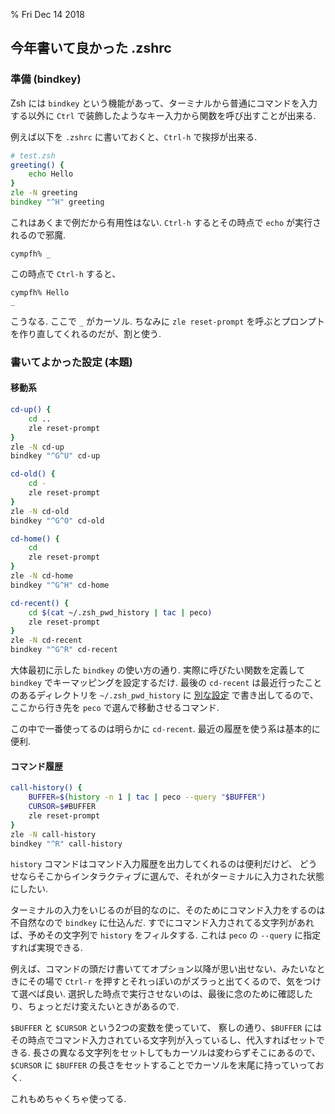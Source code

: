 % Fri Dec 14 2018

## 今年書いて良かった .zshrc

### 準備 (bindkey)

Zsh には `bindkey` という機能があって、ターミナルから普通にコマンドを入力する以外に `Ctrl` で装飾したようなキー入力から関数を呼び出すことが出来る.

例えば以下を `.zshrc` に書いておくと、`Ctrl-h` で挨拶が出来る.

```zsh
# test.zsh
greeting() {
    echo Hello
}
zle -N greeting
bindkey "^H" greeting
```

これはあくまで例だから有用性はない.
`Ctrl-h` するとその時点で `echo` が実行されるので邪魔.

```
cympfh% _
```

この時点で `Ctrl-h` すると、

```
cympfh% Hello
_
```

こうなる.  ここで `_` がカーソル.
ちなみに `zle reset-prompt` を呼ぶとプロンプトを作り直してくれるのだが、割と使う.

### 書いてよかった設定 (本題)

#### 移動系

```sh
cd-up() {
    cd ..
    zle reset-prompt
}
zle -N cd-up
bindkey "^G^U" cd-up

cd-old() {
    cd -
    zle reset-prompt
}
zle -N cd-old
bindkey "^G^O" cd-old

cd-home() {
    cd
    zle reset-prompt
}
zle -N cd-home
bindkey "^G^H" cd-home

cd-recent() {
    cd $(cat ~/.zsh_pwd_history | tac | peco)
    zle reset-prompt
}
zle -N cd-recent
bindkey "^G^R" cd-recent
```

大体最初に示した `bindkey` の使い方の通り.
実際に呼びたい関数を定義して `bindkey` でキーマッピングを設定するだけ.
最後の `cd-recent` は最近行ったことのあるディレクトリを `~/.zsh_pwd_history` に
[別な設定](https://github.com/cympfh/dots/tree/master/sh/mru)
で書き出してるので、
ここから行き先を `peco` で選んで移動させるコマンド.

この中で一番使ってるのは明らかに `cd-recent`.
最近の履歴を使う系は基本的に便利.

#### コマンド履歴

```sh
call-history() {
    BUFFER=$(history -n 1 | tac | peco --query "$BUFFER")
    CURSOR=$#BUFFER
    zle reset-prompt
}
zle -N call-history
bindkey "^R" call-history
```

`history` コマンドはコマンド入力履歴を出力してくれるのは便利だけど、
どうせならそこからインタラクティブに選んで、それがターミナルに入力された状態にしたい.

ターミナルの入力をいじるのが目的なのに、そのためにコマンド入力をするのは不自然なので `bindkey` に仕込んだ.
すでにコマンド入力されてる文字列があれば、予めその文字列で `history` をフィルタする.
これは `peco` の `--query` に指定すれば実現できる.

例えば、コマンドの頭だけ書いててオプション以降が思い出せない、みたいなときにその場で `Ctrl-r` を押すとそれっぽいのがズラっと出てくるので、気をつけて選べば良い.
選択した時点で実行させないのは、最後に念のために確認したり、ちょっとだけ変えたいときがあるので.

`$BUFFER` と `$CURSOR` という2つの変数を使っていて、
察しの通り、`$BUFFER` にはその時点でコマンド入力されている文字列が入っているし、代入すればセットできる.
長さの異なる文字列をセットしてもカーソルは変わらずそこにあるので、`$CURSOR` に `$BUFFER` の長さをセットすることでカーソルを末尾に持っていっておく.

これもめちゃくちゃ使ってる.
